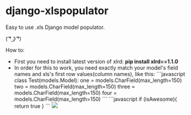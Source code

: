 # django-xlspopulator
Easy to use .xls Django model populator. 

( ͡° ͜ʖ ͡°)

How to:
<ul>
  <li>
    First you need to install latest version of xlrd:
    <b>pip install xlrd==1.1.0</b>
  </li>
  <li>In order for this to work, you need exactly match your model's field names and xls's first row values(column names), like this:
    ```javascript
    class Test(models.Model):
      one = models.CharField(max_length=150)
      two = models.CharField(max_length=150)
      three = models.CharField(max_length=150)
      four = models.CharField(max_length=150)
    ```
    ```javascript
if (isAwesome){
  return true
}
```
<img src="https://github.com/bloodwithmilk25/django-xlspopulator/blob/master/col_names.jpg">
   
